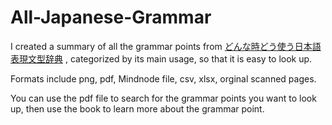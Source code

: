 # All-Japanese-Grammar
I created a summary of all the grammar points from [どんな時どう使う日本語表現文型辞典](https://www.amazon.co.jp/%E3%81%A9%E3%82%93%E3%81%AA%E3%81%A8%E3%81%8D%E3%81%A9%E3%81%86%E4%BD%BF%E3%81%86%E6%97%A5%E6%9C%AC%E8%AA%9E%E8%A1%A8%E7%8F%BE%E6%96%87%E5%9E%8B%E8%BE%9E%E5%85%B8-%E5%8F%8B%E6%9D%BE-%E6%82%A6%E5%AD%90/dp/4757418868) , categorized by its main usage, so that it is easy to look up. 

Formats include png, pdf, Mindnode file, csv, xlsx, orginal scanned pages.

You can use the pdf file to search for the grammar points you want to look up, then use the book to learn more about the grammar point. 
